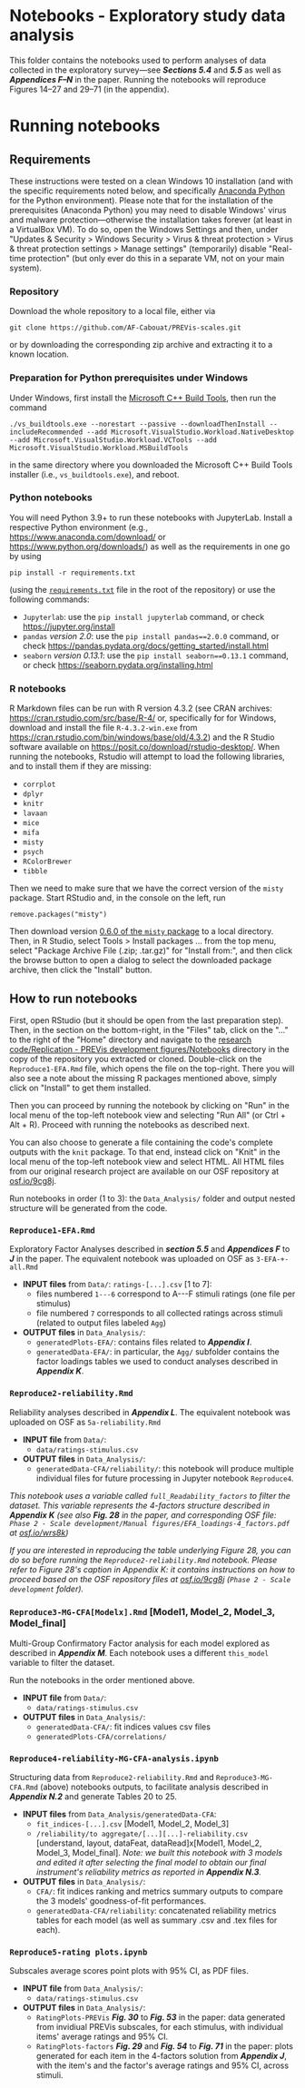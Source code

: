 # Notebooks - Exploratory study data analysis

This folder contains the notebooks used to perform analyses of data collected in the exploratory survey—see ***Sections 5.4*** and ***5.5*** as well as ***Appendices F–N*** in the paper. Running the notebooks will reproduce Figures 14–27 and 29–71 (in the appendix).

# Running notebooks

## Requirements

These instructions were tested on a clean Windows 10 installation (and with the specific requirements noted below, and specifically [Anaconda Python](https://www.anaconda.com/) for the Python environment). Please note that for the installation of the prerequisites (Anaconda Python) you may need to disable Windows' virus and malware protection—otherwise the installation takes forever (at least in a VirtualBox VM). To do so, open the Windows Settings and then, under "Updates & Security > Windows Security > Virus & threat protection > Virus & threat protection settings > Manage settings" (temporarily) disable "Real-time protection" (but only ever do this in a separate VM, not on your main system).

### Repository

Download the whole repository to a local file, either via
```
git clone https://github.com/AF-Cabouat/PREVis-scales.git
```
or by downloading the corresponding zip archive and extracting it to a known location.

### Preparation for Python prerequisites under Windows

Under Windows, first install the [Microsoft C++ Build Tools](https://visualstudio.microsoft.com/visual-cpp-build-tools/), then run the command
```
./vs_buildtools.exe --norestart --passive --downloadThenInstall --includeRecommended --add Microsoft.VisualStudio.Workload.NativeDesktop --add Microsoft.VisualStudio.Workload.VCTools --add Microsoft.VisualStudio.Workload.MSBuildTools
```
in the same directory where you downloaded the Microsoft C++ Build Tools installer (i.e., `vs_buildtools.exe`), and reboot.

### Python notebooks

You will need Python 3.9+ to run these notebooks with JupyterLab. Install a respective Python environment (e.g., https://www.anaconda.com/download/ or https://www.python.org/downloads/) as well as the requirements in one go by using
```
pip install -r requirements.txt
```
(using the [`requirements.txt`](/requirements.txt) file in the root of the repository) or use the following commands:
- ```Jupyterlab```: use the ```pip install jupyterlab``` command, or check https://jupyter.org/install
- ```pandas``` *version 2.0*: use the ```pip install pandas==2.0.0``` command, or check https://pandas.pydata.org/docs/getting_started/install.html 
- ```seaborn``` *version 0.13.1*: use the ```pip install seaborn==0.13.1``` command, or check https://seaborn.pydata.org/installing.html

### R notebooks

R Markdown files can be run with R version 4.3.2 (see CRAN archives: https://cran.rstudio.com/src/base/R-4/ or, specifically for for Windows, download and install the file `R-4.3.2-win.exe` from https://cran.rstudio.com/bin/windows/base/old/4.3.2) and the R Studio software available on https://posit.co/download/rstudio-desktop/. 
When running the notebooks, Rstudio will attempt to load the following libraries, and to install them if they are missing:
- ```corrplot```
- ```dplyr```
- ```knitr```
- ```lavaan```
- ```mice```
- ```mifa```
- ```misty```
- ```psych```
- ```RColorBrewer```
- ```tibble```

Then we need to make sure that we have the correct version of the `misty` package. Start RStudio and, in the console on the left, run
```
remove.packages("misty")
```
Then download version [0.6.0 of the `misty` package](https://cran.r-project.org/src/contrib/Archive/misty/misty_0.6.0.tar.gz) to a local directory. Then, in R Studio, select Tools > Install packages ... from the top menu, select "Package Archive File (.zip; .tar.gz)" for "Install from:", and then click the browse button to open a dialog to select the downloaded package archive, then click the "Install" button.

## How to run notebooks

First, open RStudio (but it should be open from the last preparation step). Then, in the section on the bottom-right, in the "Files" tab, click on the "..." to the right of the "Home" directory and navigate to the [research code/Replication - PREVis development figures/Notebooks](/research%20code/Replication%20-%20PREVis%20development%20figures/Notebooks) directory in the copy of the repository you extracted or cloned. Double-click on the `Reproduce1-EFA.Rmd` file, which opens the file on the top-right. There you will also see a note about the missing R packages mentioned above, simply click on "Install" to get them installed. 

Then you can proceed by running the notebook by clicking on "Run" in the local menu of the top-left notebook view and selecting "Run All" (or Ctrl + Alt + R). Proceed with running the notebooks as described next.

You can also choose to generate a file containing the code's complete outputs with the ```knit``` package. To that end, instead click on "Knit" in the local menu of the top-left notebook view and select HTML. All HTML files from our original research project are available on our OSF repository at [osf.io/9cg8j](https://osf.io/9cg8j).

Run notebooks in order (1 to 3): the ```Data_Analysis/``` folder and output nested structure will be generated from the code.

### ```Reproduce1-EFA.Rmd```
Exploratory Factor Analyses described in ***section 5.5*** and ***Appendices F*** to ***J*** in the paper. The equivalent notebook was uploaded on OSF as ```3-EFA-+-all.Rmd```
- **INPUT files** from ```Data/```: ```ratings-[...].csv``` [1 to 7]:
    - files numbered ```1---6``` correspond to A---F stimuli ratings (one file per stimulus)
    - file numbered ```7``` corresponds to all collected ratings across stimuli (related to output files labeled ```Agg```)
- **OUTPUT files** in ```Data_Analysis/```:
    - ```generatedPlots-EFA/```: contains files related to ***Appendix I***.
    - ```generatedData-EFA/```: in particular, the ```Agg/``` subfolder contains the factor loadings tables we used to conduct analyses described in ***Appendix K***. 

### ```Reproduce2-reliability.Rmd```
Reliability analyses described in ***Appendix L***. The equivalent notebook was uploaded on OSF as ```5a-reliability.Rmd```
- **INPUT file** from ```Data/```:
    - ```data/ratings-stimulus.csv```
- **OUTPUT files** in ```Data_Analysis/```:
    - ```generatedData-CFA/reliability/```: this notebook will produce multiple individual files for future processing in Jupyter notebook ```Reproduce4```.

*This notebook uses a variable called ```full_Readability_factors``` to filter the dataset. This variable represents the 4-factors structure described in ***Appendix K*** (see also ***Fig. 28*** in the paper, and corresponding OSF file: ```Phase 2 - Scale development/Manual figures/EFA_loadings-4_factors.pdf``` at [osf.io/wrs8k](https://osf.io/wrs8k))*

*If you are interested in reproducing the table underlying Figure 28, you can do so before running the ```Reproduce2-reliability.Rmd``` notebook. Please refer to Figure 28's caption in Appendix K: it contains instructions on how to proceed based on the OSF repository files at [osf.io/9cg8j](https://osf.io/9cg8j) (```Phase 2 - Scale development``` folder).*

### ```Reproduce3-MG-CFA[Modelx].Rmd``` [Model1, Model_2, Model_3, Model_final]
Multi-Group Confirmatory Factor analysis for each model explored as described in ***Appendix M***. Each notebook uses a different ```this_model``` variable to filter the dataset.

Run the notebooks in the order mentioned above.

- **INPUT file** from ```Data/```:
    - ```data/ratings-stimulus.csv```
- **OUTPUT files** in ```Data_Analysis/```:
    - ```generatedData-CFA/```: fit indices values csv files
    - ```generatedPlots-CFA/correlations/```

### ```Reproduce4-reliability-MG-CFA-analysis.ipynb```
Structuring data from ```Reproduce2-reliability.Rmd``` and ```Reproduce3-MG-CFA.Rmd``` (above) notebooks outputs, to facilitate analysis described in ***Appendix N.2*** and generate Tables 20 to 25.
- **INPUT files** from ```Data_Analysis/generatedData-CFA```:
    - ```fit_indices-[...].csv``` [Model1, Model_2, Model_3]
    - ```/reliability/to aggregate/[...][...]-reliability.csv``` [understand, layout, dataFeat, dataRead]x[Model1, Model_2, Model_3, Model_final]. *Note: we built this notebook with 3 models and edited it after selecting the final model to obtain our final instrument's reliability metrics as reported in **Appendix N.3**.*
- **OUTPUT files** in ```Data_Analysis/```:
    - ```CFA/```: fit indices ranking and metrics summary outputs to compare the 3 models' goodness-of-fit performances.
    - ```generatedData-CFA/reliability```: concatenated reliability metrics tables for each model (as well as summary .csv and .tex files for each).

### ```Reproduce5-rating plots.ipynb```
Subscales average scores point plots with 95% CI, as PDF files.
- **INPUT file** from ```Data_Analysis/```:
    - ```data/ratings-stimulus.csv```
- **OUTPUT files** in ```Data_Analysis/```:
    - ```RatingPlots-PREVis``` ***Fig. 30*** to ***Fig. 53*** in the paper: data generated from invidiual PREVis subscales, for each stimulus, with individual items' average ratings and 95% CI.
    - ```RatingPlots-factors``` ***Fig. 29*** and ***Fig. 54*** to ***Fig. 71*** in the paper: plots generated for each item in the 4-factors solution from ***Appendix J***, with the item's and the factor's average ratings and 95% CI, across stimuli.

